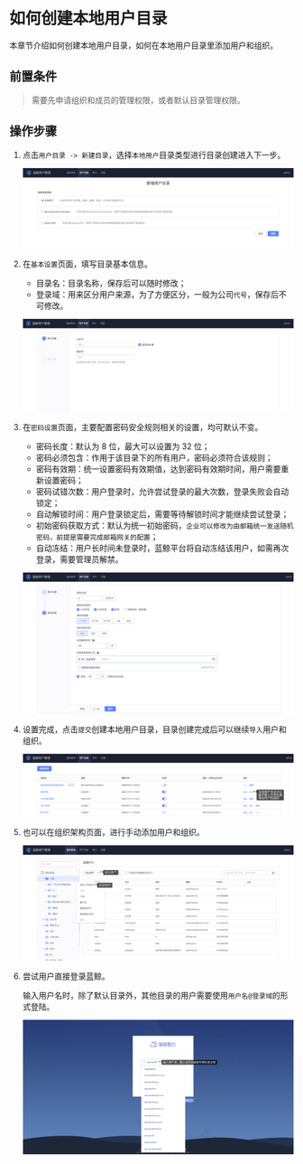 # 如何创建本地用户目录

本章节介绍如何创建本地用户目录，如何在本地用户目录里添加用户和组织。

## 前置条件

> 需要先申请组织和成员的管理权限，或者默认目录管理权限。

## 操作步骤

1. 点击`用户目录 -> 新建目录`，选择`本地用户`目录类型进行目录创建进入下一步。

   ![image-20201015090742968](AddLocalDirectory/image-20201015090742968.png)

2. 在`基本设置`页面，填写目录基本信息。

   - 目录名：目录名称，保存后可以随时修改；
   - 登录域：用来区分用户来源，为了方便区分，一般为公司`代号`，保存后不可修改。

   ![image-20201015090913528](AddLocalDirectory/image-20201015090913528.png)

3. 在`密码设置`页面，主要配置密码安全规则相关的设置，均可默认不变。

   - 密码长度：默认为 8 位，最大可以设置为 32 位；
   - 密码必须包含：作用于该目录下的所有用户，密码必须符合该规则；
   - 密码有效期：统一设置密码有效期值，达到密码有效期时间，用户需要重新设置密码；
   - 密码试错次数：用户登录时，允许尝试登录的最大次数，登录失败会自动锁定；
   - 自动解锁时间：用户登录锁定后，需要等待解锁时间才能继续尝试登录；
   - 初始密码获取方式：默认为统一初始密码，`企业可以修改为由邮箱统一发送随机密码，前提是需要完成邮箱网关的配置`；
   - 自动冻结：用户长时间未登录时，蓝鲸平台将自动冻结该用户，如需再次登录，需要管理员解禁。

   ![image-20201015091136781](AddLocalDirectory/image-20201015091136781.png)

4. 设置完成，点击`提交`创建本地用户目录，目录创建完成后可以继续`导入`用户和组织。

   ![image-20201015091805024](AddLocalDirectory/image-20201015091805024.png)

5. 也可以在组织架构页面，进行手动添加用户和组织。

   ![image-20201015091938590](AddLocalDirectory/image-20201015091938590.png)
   
6. 尝试用户直接登录蓝鲸。

   输入用户名时，除了默认目录外，其他目录的用户需要使用`用户名@登录域`的形式登陆。

   ![image-20201110182149089](AddLocalDirectory/image-20201110182149089.png)

